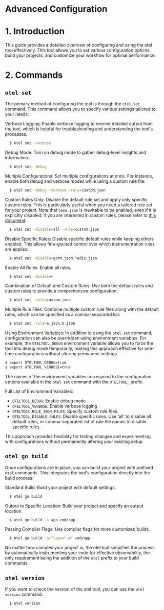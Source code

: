 # Advanced Configuration

# 1. Introduction
This guide provides a detailed overview of configuring and using the otel tool effectively. This tool allows you to set various configuration options, build your projects, and customize your workflow for optimal performance.

# 2. Commands
## `otel set`
The primary method of configuring the tool is through the `otel set` command. This command allows you to specify various settings tailored to your needs:

Verbose Logging: Enable verbose logging to receive detailed output from the tool, which is helpful for troubleshooting and understanding the tool's processes.
```bash
  $ otel set -verbose
```

Debug Mode: Turn on debug mode to gather debug-level insights and information.
```bash
  $ otel set -debug
```

Multiple Configurations: Set multiple configurations at once. For instance, enable both debug and verbose modes while using a custom rule file:
```bash
  $ otel set -debug -verbose -rule=custom.json
```

Custom Rules Only: Disable the default rule set and apply only specific custom rules. This is particularly useful when you need a tailored rule set for your project. Note that `base.json` is inevitable to be enabled, even if it is explicitly disabled. If you are interested in custom rules, please refer to [this document](../dev/overview.md).
```bash
  $ otel set -disable=all -rule=custom.json
```

Disable Specific Rules: Disable specific default rules while keeping others enabled. This allows fine-grained control over which instrumentation rules are applied.
```bash
  $ otel set -disable=gorm.json,redis.json
```

Enable All Rules: Enable all rules.
```bash
  $ otel set -disable=
```

Combination of Default and Custom Rules: Use both the default rules and custom rules to provide a comprehensive configuration:
```bash
  $ otel set -rule=custom.json
```

Multiple Rule Files: Combine multiple custom rule files along with the default rules, which can be specified as a comma-separated list:
```bash
  $ otel set -rule=a.json,b.json
```

Using Environment Variables: In addition to using the `otel set` command, configuration can also be overridden using environment variables. For example, the `OTELTOOL_DEBUG` environment variable allows you to force the tool into debug mode temporarily, making this approach effective for one-time configurations without altering permanent settings.

```bash
$ export OTELTOOL_DEBUG=true
$ export OTELTOOL_VERBOSE=true
```

The names of the environment variables correspond to the configuration options available in the `otel set` command with the `OTELTOOL_` prefix.

Full List of Environment Variables:

- `OTELTOOL_DEBUG`: Enable debug mode.
- `OTELTOOL_VERBOSE`: Enable verbose logging.
- `OTELTOOL_RULE_JSON_FILES`: Specify custom rule files.
- `OTELTOOL_DISABLE_RULES`: Disable specific rules. Use 'all' to disable all default rules, or comma-separated list of rule file names to disable specific rules.

This approach provides flexibility for testing changes and experimenting with configurations without permanently altering your existing setup.

## `otel go build`
Once configurations are in place, you can build your project with prefixed `otel` commands. This integrates the tool's configuration directly into the build process:

Standard Build: Build your project with default settings.
```bash
  $ otel go build
```

Output to Specific Location: Build your project and specify an output location.
```bash
  $ otel go build -o app cmd/app
```

Passing Compiler Flags: Use compiler flags for more customized builds.
```bash
  $ otel go build -gcflags="-m" cmd/app
```
No matter how complex your project is, the otel tool simplifies the process by automatically instrumenting your code for effective observability, the only requirement being the addition of the `otel` prefix to your build commands.

## `otel version`

If you want to check the version of the otel tool, you can use the `otel version` command.
```bash
  $ otel version
```